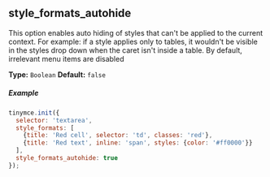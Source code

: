 ## style_formats_autohide

This option enables auto hiding of styles that can't be applied to the current context. For example: if a style applies only to tables, it wouldn't be visible in the styles drop down when the caret isn't inside a table. By default, irrelevant menu items are disabled

**Type:** `Boolean`
**Default:** `false`

##### Example

```js
tinymce.init({
  selector: 'textarea',
  style_formats: [
    {title: 'Red cell', selector: 'td', classes: 'red'},
    {title: 'Red text', inline: 'span', styles: {color: '#ff0000'}}
  ],
  style_formats_autohide: true
});
```
